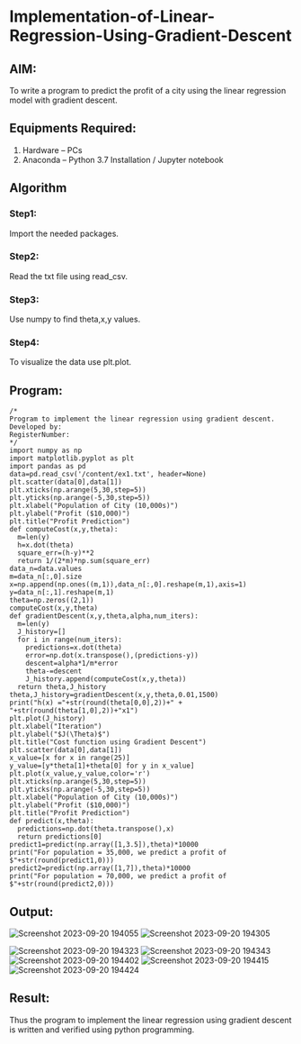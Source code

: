 # Implementation-of-Linear-Regression-Using-Gradient-Descent

## AIM:
To write a program to predict the profit of a city using the linear regression model with gradient descent.

## Equipments Required:
1. Hardware – PCs
2. Anaconda – Python 3.7 Installation / Jupyter notebook

## Algorithm
### Step1:
Import the needed packages.

### Step2:
Read the txt file using read_csv.

### Step3:
Use numpy to find theta,x,y values.

### Step4:
To visualize the data use plt.plot.
 

## Program:
```
/*
Program to implement the linear regression using gradient descent.
Developed by: 
RegisterNumber:  
*/
import numpy as np
import matplotlib.pyplot as plt
import pandas as pd
data=pd.read_csv('/content/ex1.txt', header=None)
plt.scatter(data[0],data[1])
plt.xticks(np.arange(5,30,step=5))
plt.yticks(np.arange(-5,30,step=5))
plt.xlabel("Population of City (10,000s)")
plt.ylabel("Profit ($10,000)")
plt.title("Profit Prediction")
def computeCost(x,y,theta):
  m=len(y)
  h=x.dot(theta)
  square_err=(h-y)**2
  return 1/(2*m)*np.sum(square_err)
data_n=data.values
m=data_n[:,0].size
x=np.append(np.ones((m,1)),data_n[:,0].reshape(m,1),axis=1)
y=data_n[:,1].reshape(m,1)
theta=np.zeros((2,1))
computeCost(x,y,theta)
def gradientDescent(x,y,theta,alpha,num_iters):
  m=len(y)
  J_history=[]
  for i in range(num_iters):
    predictions=x.dot(theta)
    error=np.dot(x.transpose(),(predictions-y))
    descent=alpha*1/m*error
    theta-=descent
    J_history.append(computeCost(x,y,theta))
  return theta,J_history
theta,J_history=gradientDescent(x,y,theta,0.01,1500)
print("h(x) ="+str(round(theta[0,0],2))+" + "+str(round(theta[1,0],2))+"x1")
plt.plot(J_history)
plt.xlabel("Iteration")
plt.ylabel("$J(\Theta)$")
plt.title("Cost function using Gradient Descent")
plt.scatter(data[0],data[1])
x_value=[x for x in range(25)]
y_value=[y*theta[1]+theta[0] for y in x_value]
plt.plot(x_value,y_value,color='r')
plt.xticks(np.arange(5,30,step=5))
plt.yticks(np.arange(-5,30,step=5))
plt.xlabel("Population of City (10,000s)")
plt.ylabel("Profit ($10,000)")
plt.title("Profit Prediction")
def predict(x,theta):
  predictions=np.dot(theta.transpose(),x)
  return predictions[0]
predict1=predict(np.array([1,3.5]),theta)*10000
print("For population = 35,000, we predict a profit of $"+str(round(predict1,0)))
predict2=predict(np.array([1,7]),theta)*10000
print("For population = 70,000, we predict a profit of $"+str(round(predict2,0)))
```

## Output:
![Screenshot 2023-09-20 194055](https://github.com/s-adhithya/Implementation-of-Linear-Regression-Using-Gradient-Descent/assets/113497423/9dc0911c-dbc1-446f-8dbd-b419bffb28d4)
![Screenshot 2023-09-20 194305](https://github.com/s-adhithya/Implementation-of-Linear-Regression-Using-Gradient-Descent/assets/113497423/3ede281f-ee39-4221-91b1-3a3d4585ae80)

![Screenshot 2023-09-20 194323](https://github.com/s-adhithya/Implementation-of-Linear-Regression-Using-Gradient-Descent/assets/113497423/11aee399-615e-48f3-afa7-b9a1b700bc83)
![Screenshot 2023-09-20 194343](https://github.com/s-adhithya/Implementation-of-Linear-Regression-Using-Gradient-Descent/assets/113497423/45cd7318-9b37-46b8-ad8b-fb5aa01d9544)
![Screenshot 2023-09-20 194402](https://github.com/s-adhithya/Implementation-of-Linear-Regression-Using-Gradient-Descent/assets/113497423/e9651843-81ef-4602-8f1a-c008e23beac9)
![Screenshot 2023-09-20 194415](https://github.com/s-adhithya/Implementation-of-Linear-Regression-Using-Gradient-Descent/assets/113497423/c55306fc-4403-4ad7-9284-0c8324c8932c)
![Screenshot 2023-09-20 194424](https://github.com/s-adhithya/Implementation-of-Linear-Regression-Using-Gradient-Descent/assets/113497423/8dab1673-112e-4fd5-92ef-e4bb5d3ecacb)



## Result:
Thus the program to implement the linear regression using gradient descent is written and verified using python programming.
